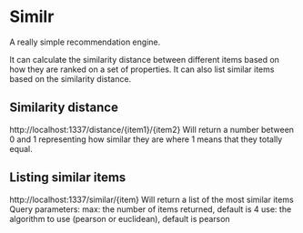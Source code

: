 Similr
======

A really simple recommendation engine.

It can calculate the similarity distance between different items based on how they are ranked on a set of properties.
It can also list similar items based on the similarity distance.



Similarity distance
-------------------
http://localhost:1337/distance/{item1}/{item2}
Will return a number between 0 and 1 representing how similar they are where 1 means that they totally equal.

Listing similar items
---------------------
http://localhost:1337/similar/{item}
Will return a list of the most similar items
Query parameters:
max: the number of items returned, default is 4
use: the algorithm to use (pearson or euclidean), default is pearson




